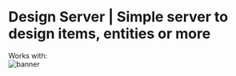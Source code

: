 # Design Server | Simple server to design items, entities or more  


Works with:  
![banner](https://github.com/Minestom/Minestom/blob/master/.github/banner.png)